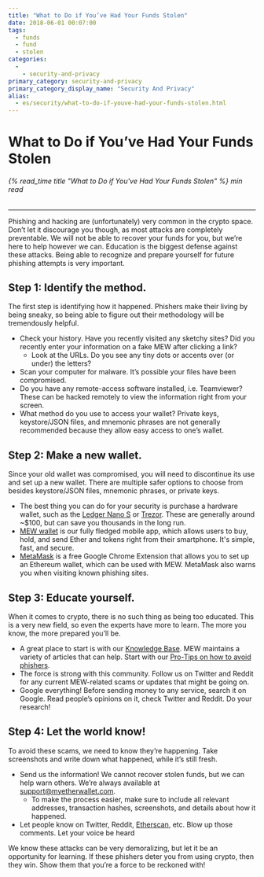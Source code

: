 ```yaml
---
title: "What to Do if You’ve Had Your Funds Stolen"
date: 2018-06-01 00:07:00
tags:
  - funds
  - fund
  - stolen
categories:
  - 
    - security-and-privacy
primary_category: security-and-privacy
primary_category_display_name: "Security And Privacy"
alias:
  - es/security/what-to-do-if-youve-had-your-funds-stolen.html
---
```


# **What to Do if You’ve Had Your Funds Stolen**

###### {% read_time title "What to Do if You've Had Your Funds Stolen" %} min read

* * *

Phishing and hacking are (unfortunately) very common in the crypto space. Don’t let it discourage you though, as most attacks are completely preventable. We will not be able to recover your funds for you, but we’re here to help however we can. Education is the biggest defense against these attacks. Being able to recognize and prepare yourself for future phishing attempts is very important.

## **Step 1: Identify the method.**

The first step is identifying how it happened. Phishers make their living by being sneaky, so being able to figure out their methodology will be tremendously helpful.

-   Check your history. Have you recently visited any sketchy sites? Did you recently enter your information on a fake MEW after clicking a link?
    -   Look at the URLs. Do you see any tiny dots or accents over (or under) the letters?
-   Scan your computer for malware. It’s possible your files have been compromised.
-   Do you have any remote-access software installed, i.e. Teamviewer? These can be hacked remotely to view the information right from your screen.
-   What method do you use to access your wallet? Private keys, keystore/JSON files, and mnemonic phrases are not generally recommended because they allow easy access to one’s wallet.

## **Step 2: Make a new wallet.**

Since your old wallet was compromised, you will need to discontinue its use and set up a new wallet. There are multiple safer options to choose from besides keystore/JSON files, mnemonic phrases, or private keys.

-   The best thing you can do for your security is purchase a hardware wallet, such as the [Ledger Nano S](https://www.ledger.com/?r=fa4b) or [Trezor](https://shop.trezor.io/?a=myetherwallet.com). These are generally around ~$100, but can save you thousands in the long run.
-   [MEW wallet](/@@@@@@/mewwallet/mewwallet-user-guide/) is our fully fledged mobile app, which allows users to buy, hold, and send Ether and tokens right from their smartphone. It's simple, fast, and secure.
-   [MetaMask](https://chrome.google.com/webstore/detail/metamask/nkbihfbeogaeaoehlefnkodbefgpgknn?hl=en) is a free Google Chrome Extension that allows you to set up an Ethereum wallet, which can be used with MEW. MetaMask also warns you when visiting known phishing sites.

## **Step 3: Educate yourself.**

When it comes to crypto, there is no such thing as being too educated. This is a very new field, so even the experts have more to learn. The more you know, the more prepared you’ll be.

-   A great place to start is with our [Knowledge Base](https://kb.myetherwallet.com). MEW maintains a variety of articles that can help. Start with our [Pro-Tips on how to avoid phishers](/@@@@@@/security-and-privacy/pro-tips-how-to-avoid-phishing-scams/).
-   The force is strong with this community. Follow us on Twitter and Reddit for any current MEW-related scams or updates that might be going on.
-   Google everything! Before sending money to any service, search it on Google. Read people’s opinions on it, check Twitter and Reddit. Do your research!

## **Step 4: Let the world know!**

To avoid these scams, we need to know they’re happening. Take screenshots and write down what happened, while it’s still fresh.

-   Send us the information! We cannot recover stolen funds, but we can help warn others. We’re always available at [support@myetherwallet.com](mailto:support@myetherwallet.com).
    -   To make the process easier, make sure to include all relevant addresses, transaction hashes, screenshots, and details about how it happened.
-   Let people know on Twitter, Reddit, [Etherscan](https://etherscan.io), etc. Blow up those comments. Let your voice be heard

We know these attacks can be very demoralizing, but let it be an opportunity for learning. If these phishers deter you from using crypto, then they win. Show them that you’re a force to be reckoned with!
